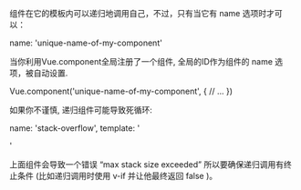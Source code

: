 组件在它的模板内可以递归地调用自己，不过，只有当它有 name 选项时才可以：

name: 'unique-name-of-my-component'

当你利用Vue.component全局注册了一个组件, 全局的ID作为组件的 name 选项，被自动设置.

Vue.component('unique-name-of-my-component', {
  // ...
})

如果你不谨慎, 递归组件可能导致死循环:

name: 'stack-overflow',
template: '<div><stack-overflow></stack-overflow></div>'

上面组件会导致一个错误 “max stack size exceeded” 
所以要确保递归调用有终止条件 (比如递归调用时使用 v-if 并让他最终返回 false )。